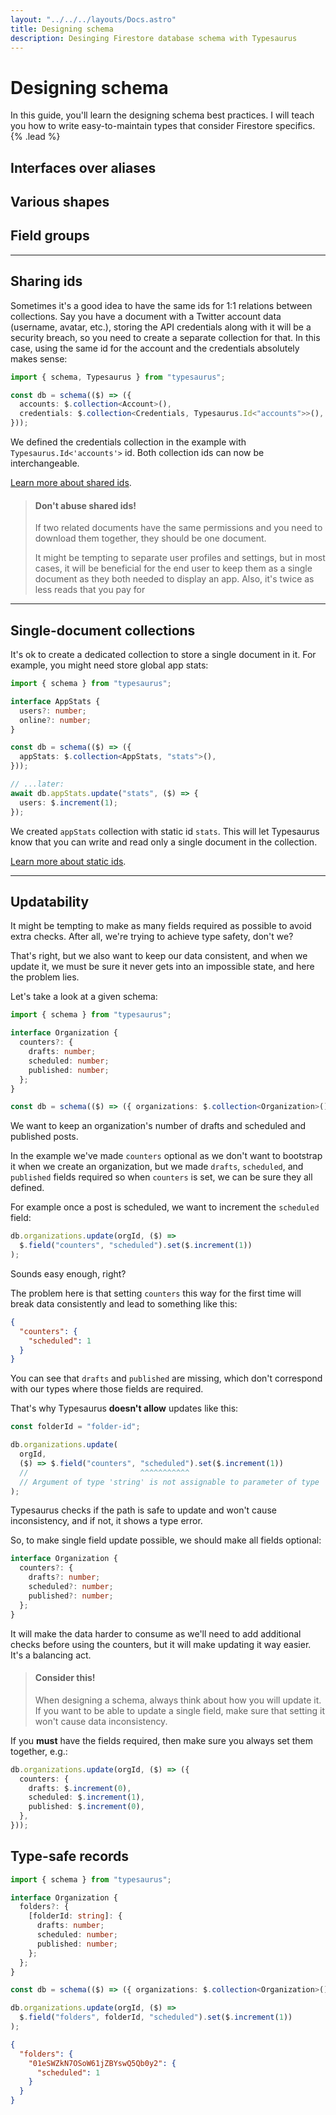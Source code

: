```yaml
---
layout: "../../../layouts/Docs.astro"
title: Designing schema
description: Desinging Firestore database schema with Typesaurus
---
```


# Designing schema

In this guide, you'll learn the designing schema best practices. I will teach you how to write easy-to-maintain types that consider Firestore specifics. {% .lead %}

## Interfaces over aliases

## Various shapes

## Field groups

---

## Sharing ids

Sometimes it's a good idea to have the same ids for 1:1 relations between collections. Say you have a document with a Twitter account data (username, avatar, etc.), storing the API credentials along with it will be a security breach, so you need to create a separate collection for that. In this case, using the same id for the account and the credentials absolutely makes sense:

```ts
import { schema, Typesaurus } from "typesaurus";

const db = schema(($) => ({
  accounts: $.collection<Account>(),
  credentials: $.collection<Credentials, Typesaurus.Id<"accounts">>(),
}));
```

We defined the credentials collection in the example with `Typesaurus.Id<'accounts'>` id. Both collection ids can now be interchangeable.

[Learn more about shared ids](/docs/guides/type-safety#shared-ids).

> #### Don't abuse shared ids!
> If two related documents have the same permissions and you need to download them together, they should be one document.
>
> It might be tempting to separate user profiles and settings, but in most cases, it will be beneficial for the end user to keep them as a single document as they both needed to display an app. Also, it's twice as less reads that you pay for

---

## Single-document collections

It's ok to create a dedicated collection to store a single document in it. For example, you might need store global app stats:

```ts
import { schema } from "typesaurus";

interface AppStats {
  users?: number;
  online?: number;
}

const db = schema(($) => ({
  appStats: $.collection<AppStats, "stats">(),
}));

// ...later:
await db.appStats.update("stats", ($) => {
  users: $.increment(1);
});
```

We created `appStats` collection with static id `stats`. This will let Typesaurus know that you can write and read only a single document in the collection.

[Learn more about static ids](/docs/guides/type-safety#static-ids).

---

## Updatability

It might be tempting to make as many fields required as possible to avoid extra checks. After all, we're trying to achieve type safety, don't we?

That's right, but we also want to keep our data consistent, and when we update it, we must be sure it never gets into an impossible state, and here the problem lies.

Let's take a look at a given schema:

```ts
import { schema } from "typesaurus";

interface Organization {
  counters?: {
    drafts: number;
    scheduled: number;
    published: number;
  };
}

const db = schema(($) => ({ organizations: $.collection<Organization>() }));
```

We want to keep an organization's number of drafts and scheduled and published posts.

In the example we've made `counters` optional as we don't want to bootstrap it when we create an organization, but we made `drafts`, `scheduled`, and `published` fields required so when `counters` is set, we can be sure they all defined.

For example once a post is scheduled, we want to increment the `scheduled` field:

```ts
db.organizations.update(orgId, ($) =>
  $.field("counters", "scheduled").set($.increment(1))
);
```

Sounds easy enough, right?

The problem here is that setting `counters` this way for the first time will break data consistently and lead to something like this:

```json
{
  "counters": {
    "scheduled": 1
  }
}
```

You can see that `drafts` and `published` are missing, which don't correspond with our types where those fields are required.

That's why Typesaurus **doesn't allow** updates like this:

```ts
const folderId = "folder-id";

db.organizations.update(
  orgId,
  ($) => $.field("counters", "scheduled").set($.increment(1))
  //                         ^^^^^^^^^^^
  // Argument of type 'string' is not assignable to parameter of type 'never'.
);
```

Typesaurus checks if the path is safe to update and won't cause inconsistency, and if not, it shows a type error.

So, to make single field update possible, we should make all fields optional:

```ts
interface Organization {
  counters?: {
    drafts?: number;
    scheduled?: number;
    published?: number;
  };
}
```

It will make the data harder to consume as we'll need to add additional checks before using the counters, but it will make updating it way easier. It's a balancing act.

> #### Consider this!
> When designing a schema, always think about how you will update it.
> If you want to be able to update a single field, make sure that setting it won't cause data inconsistency.

If you **must** have the fields required, then make sure you always set them together, e.g.:

```ts
db.organizations.update(orgId, ($) => ({
  counters: {
    drafts: $.increment(0),
    scheduled: $.increment(1),
    published: $.increment(0),
  },
}));
```

## Type-safe records

```ts
import { schema } from "typesaurus";

interface Organization {
  folders?: {
    [folderId: string]: {
      drafts: number;
      scheduled: number;
      published: number;
    };
  };
}

const db = schema(($) => ({ organizations: $.collection<Organization>() }));
```

```ts
db.organizations.update(orgId, ($) =>
  $.field("folders", folderId, "scheduled").set($.increment(1))
);
```

```json
{
  "folders": {
    "01eSWZkN7OSoW61jZBYswQ5Qb0y2": {
      "scheduled": 1
    }
  }
}
```
